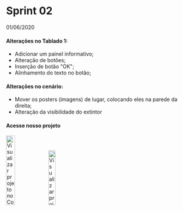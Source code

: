 # Sprint 02

01/06/2020

#### Alterações no Tablado 1:
- Adicionar um painel informativo;
- Alteração de botões;
- Inserção de botão "OK";
- Alinhamento do texto no botão;

#### Alterações no cenário:
- Mover os posters (imagens) de lugar, colocando eles na parede da direita;
- Alteração da visibilidade do extintor


#### Acesse nosso projeto
<table>
<tc>
<a href="https://codepen.io/py_zza/pen/MWaqQeK?editors=1010"><img src="https://github.com/JenniferDominique/Interacao-Humano-Computador-AR-VR/blob/master/Imagens/botao_codepen.png" width="22%;" title="Visualizar projeto no Codepen"></a>
</tc>
<tc>
<a href="https://glitch.com/~airplane-build-latecoere"><img src="https://github.com/JenniferDominique/Interacao-Humano-Computador-AR-VR/blob/master/Imagens/botao_glitch.png" width="19.5%;" title="Visualizar projeto no Glitch"></a>
</tc>
</table>
